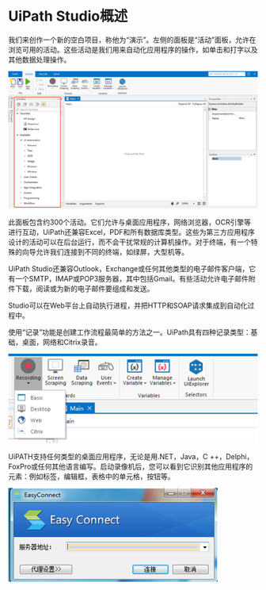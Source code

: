 # UiPath Studio概述 

我们来创作一个新的空白项目，称他为“演示”。左侧的面板是“活动”面板，允许在浏览可用的活动。这些活动是我们用来自动化应用程序的操作，如单击和打字以及其他数据处理操作。

![](/assets1-1/overview.png)

此面板包含约300个活动。它们允许与桌面应用程序，网络浏览器，OCR引擎等进行互动，UiPath还兼容Excel，PDF和所有数据库类型。这些为第三方应用程序设计的活动可以在后台运行，而不会干扰常规的计算机操作。对于终端，有一个特殊的向导允许我们连接到不同的终端，如绿屏，大型机等。

UiPath Studio还兼容Outlook，Exchange或任何其他类型的电子邮件客户端，它有一个SMTP，IMAP或POP3服务器，其中包括Gmail。有些活动允许电子邮件附件下载，阅读或为新的电子邮件要组成和发送。

Studio可以在Web平台上自动执行进程，并把HTTP和SOAP请求集成到自动化过程中。

使用“记录”功能是创建工作流程最简单的方法之一。UiPath具有四种记录类型：基础，桌面，网络和Citrix录音。

![](/assets1-2/overview2.png)

UiPATH支持任何类型的桌面应用程序，无论是用.NET，Java，C ++，Delphi，FoxPro或任何其他语言编写。启动录像机后，您可以看到它识别其他应用程序的元素：例如标签，编辑框，表格中的单元格，按钮等。

![](/assets1-3/overview3.png)


